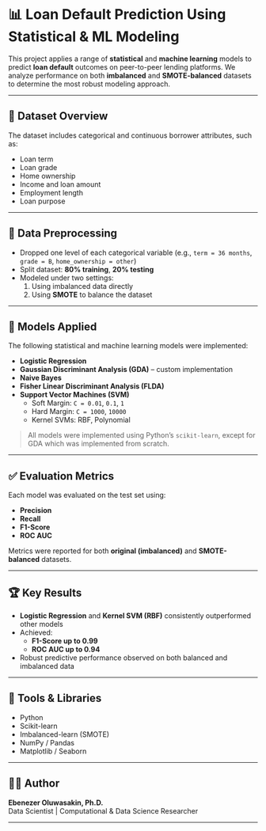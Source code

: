 # 📊 Loan Default Prediction Using Statistical & ML Modeling

This project applies a range of **statistical** and **machine learning** models to predict **loan default** outcomes on peer-to-peer lending platforms. We analyze performance on both **imbalanced** and **SMOTE-balanced** datasets to determine the most robust modeling approach.

---

## 📁 Dataset Overview

The dataset includes categorical and continuous borrower attributes, such as:

- Loan term  
- Loan grade  
- Home ownership  
- Income and loan amount  
- Employment length  
- Loan purpose

---

## 🔄 Data Preprocessing

- Dropped one level of each categorical variable (e.g., `term = 36 months`, `grade = B`, `home_ownership = other`)
- Split dataset: **80% training**, **20% testing**
- Modeled under two settings:
  1. Using imbalanced data directly  
  2. Using **SMOTE** to balance the dataset

---

## 🧠 Models Applied

The following statistical and machine learning models were implemented:

- **Logistic Regression**
- **Gaussian Discriminant Analysis (GDA)** – custom implementation
- **Naive Bayes**
- **Fisher Linear Discriminant Analysis (FLDA)**
- **Support Vector Machines (SVM)**
  - Soft Margin: `C = 0.01`, `0.1`, `1`
  - Hard Margin: `C = 1000`, `10000`
  - Kernel SVMs: RBF, Polynomial

> All models were implemented using Python’s `scikit-learn`, except for GDA which was implemented from scratch.

---

## ✅ Evaluation Metrics

Each model was evaluated on the test set using:

- **Precision**
- **Recall**
- **F1-Score**
- **ROC AUC**

Metrics were reported for both **original (imbalanced)** and **SMOTE-balanced** datasets.

---

## 🏆 Key Results

- **Logistic Regression** and **Kernel SVM (RBF)** consistently outperformed other models
- Achieved:
  - **F1-Score up to 0.99**
  - **ROC AUC up to 0.94**
- Robust predictive performance observed on both balanced and imbalanced data

---

## 🧰 Tools & Libraries

- Python
- Scikit-learn
- Imbalanced-learn (SMOTE)
- NumPy / Pandas
- Matplotlib / Seaborn

---

## 👨‍💻 Author

**Ebenezer Oluwasakin, Ph.D.**  
Data Scientist | Computational & Data Science Researcher

---


